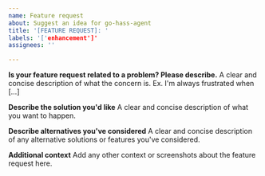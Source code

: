 ```yaml
---
name: Feature request
about: Suggest an idea for go-hass-agent
title: '[FEATURE REQUEST]: '
labels: '['enhancement']'
assignees: ''

---
```


**Is your feature request related to a problem? Please describe.**
A clear and concise description of what the concern is. Ex. I'm always frustrated when […]

**Describe the solution you'd like**
A clear and concise description of what you want to happen.

**Describe alternatives you've considered**
A clear and concise description of any alternative solutions or features you've considered.

**Additional context**
Add any other context or screenshots about the feature request here.
